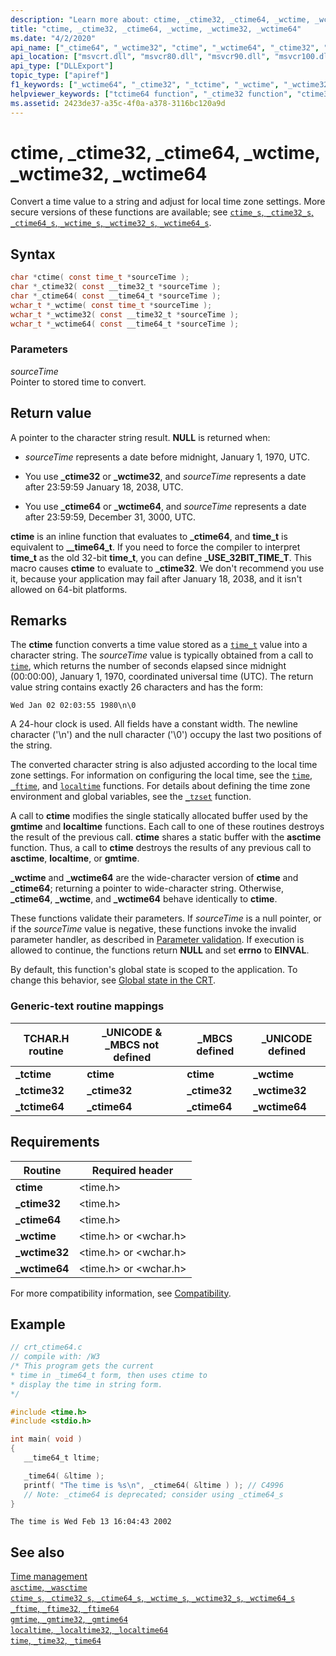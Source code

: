 ```yaml
---
description: "Learn more about: ctime, _ctime32, _ctime64, _wctime, _wctime32, _wctime64"
title: "ctime, _ctime32, _ctime64, _wctime, _wctime32, _wctime64"
ms.date: "4/2/2020"
api_name: ["_ctime64", "_wctime32", "ctime", "_wctime64", "_ctime32", "_wctime", "_o__wctime32", "_o__wctime64"]
api_location: ["msvcrt.dll", "msvcr80.dll", "msvcr90.dll", "msvcr100.dll", "msvcr100_clr0400.dll", "msvcr110.dll", "msvcr110_clr0400.dll", "msvcr120.dll", "msvcr120_clr0400.dll", "ucrtbase.dll", "api-ms-win-crt-time-l1-1-0.dll", "api-ms-win-crt-private-l1-1-0.dll"]
api_type: ["DLLExport"]
topic_type: ["apiref"]
f1_keywords: ["_wctime64", "_ctime32", "_tctime", "_wctime", "_wctime32", "_tctime64", "_ctime64", "ctime"]
helpviewer_keywords: ["tctime64 function", "_ctime32 function", "ctime32 function", "_wctime function", "wctime64 function", "_tctime64 function", "_tctime32 function", "_ctime64 function", "_wctime64 function", "ctime function", "wctime32 function", "ctime64 function", "_wctime32 function", "_tctime function", "tctime32 function", "tctime function", "wctime function", "time, converting"]
ms.assetid: 2423de37-a35c-4f0a-a378-3116bc120a9d
---
```

# ctime, _ctime32, _ctime64, _wctime, _wctime32, _wctime64

Convert a time value to a string and adjust for local time zone settings. More secure versions of these functions are available; see [`ctime_s`, `_ctime32_s`, `_ctime64_s`, `_wctime_s`, `_wctime32_s`, `_wctime64_s`](ctime-s-ctime32-s-ctime64-s-wctime-s-wctime32-s-wctime64-s.md).

## Syntax

```C
char *ctime( const time_t *sourceTime );
char *_ctime32( const __time32_t *sourceTime );
char *_ctime64( const __time64_t *sourceTime );
wchar_t *_wctime( const time_t *sourceTime );
wchar_t *_wctime32( const __time32_t *sourceTime );
wchar_t *_wctime64( const __time64_t *sourceTime );
```

### Parameters

*sourceTime*\
Pointer to stored time to convert.

## Return value

A pointer to the character string result. **NULL** is returned when:

- *sourceTime* represents a date before midnight, January 1, 1970, UTC.

- You use **_ctime32** or **_wctime32**, and *sourceTime* represents a date after 23:59:59 January 18, 2038, UTC.

- You use **_ctime64** or **_wctime64**, and *sourceTime* represents a date after 23:59:59, December 31, 3000, UTC.

**ctime** is an inline function that evaluates to **_ctime64**, and **time_t** is equivalent to **__time64_t**. If you need to force the compiler to interpret **time_t** as the old 32-bit **time_t**, you can define **_USE_32BIT_TIME_T**. This macro causes **ctime** to evaluate to **_ctime32**. We don't recommend you use it, because your application may fail after January 18, 2038, and it isn't allowed on 64-bit platforms.

## Remarks

The **ctime** function converts a time value stored as a [`time_t`](../standard-types.md) value into a character string. The *sourceTime* value is typically obtained from a call to [`time`](time-time32-time64.md), which returns the number of seconds elapsed since midnight (00:00:00), January 1, 1970, coordinated universal time (UTC). The return value string contains exactly 26 characters and has the form:

```Output
Wed Jan 02 02:03:55 1980\n\0
```

A 24-hour clock is used. All fields have a constant width. The newline character ('\n') and the null character ('\0') occupy the last two positions of the string.

The converted character string is also adjusted according to the local time zone settings. For information on configuring the local time, see the [`time`](time-time32-time64.md), [`_ftime`](ftime-ftime32-ftime64.md), and [`localtime`](localtime-localtime32-localtime64.md) functions. For details about defining the time zone environment and global variables, see the [`_tzset`](tzset.md) function.

A call to **ctime** modifies the single statically allocated buffer used by the **gmtime** and **localtime** functions. Each call to one of these routines destroys the result of the previous call. **ctime** shares a static buffer with the **asctime** function. Thus, a call to **ctime** destroys the results of any previous call to **asctime**, **localtime**, or **gmtime**.

**_wctime** and **_wctime64** are the wide-character version of **ctime** and **_ctime64**; returning a pointer to wide-character string. Otherwise, **_ctime64**, **_wctime**, and **_wctime64** behave identically to **ctime**.

These functions validate their parameters. If *sourceTime* is a null pointer, or if the *sourceTime* value is negative, these functions invoke the invalid parameter handler, as described in [Parameter validation](../parameter-validation.md). If execution is allowed to continue, the functions return **NULL** and set **errno** to **EINVAL**.

By default, this function's global state is scoped to the application. To change this behavior, see [Global state in the CRT](../global-state.md).

### Generic-text routine mappings

|TCHAR.H routine|_UNICODE & _MBCS not defined|_MBCS defined|_UNICODE defined|
|---------------------|------------------------------------|--------------------|-----------------------|
|**_tctime**|**ctime**|**ctime**|**_wctime**|
|**_tctime32**|**_ctime32**|**_ctime32**|**_wctime32**|
|**_tctime64**|**_ctime64**|**_ctime64**|**_wctime64**|

## Requirements

|Routine|Required header|
|-------------|---------------------|
|**ctime**|\<time.h>|
|**_ctime32**|\<time.h>|
|**_ctime64**|\<time.h>|
|**_wctime**|\<time.h> or \<wchar.h>|
|**_wctime32**|\<time.h> or \<wchar.h>|
|**_wctime64**|\<time.h> or \<wchar.h>|

For more compatibility information, see [Compatibility](../compatibility.md).

## Example

```C
// crt_ctime64.c
// compile with: /W3
/* This program gets the current
* time in _time64_t form, then uses ctime to
* display the time in string form.
*/

#include <time.h>
#include <stdio.h>

int main( void )
{
   __time64_t ltime;

   _time64( &ltime );
   printf( "The time is %s\n", _ctime64( &ltime ) ); // C4996
   // Note: _ctime64 is deprecated; consider using _ctime64_s
}
```

```Output
The time is Wed Feb 13 16:04:43 2002
```

## See also

[Time management](../time-management.md)\
[`asctime`, `_wasctime`](asctime-wasctime.md)\
[`ctime_s`, `_ctime32_s`, `_ctime64_s`, `_wctime_s`, `_wctime32_s`, `_wctime64_s`](ctime-s-ctime32-s-ctime64-s-wctime-s-wctime32-s-wctime64-s.md)\
[`_ftime`, `_ftime32`, `_ftime64`](ftime-ftime32-ftime64.md)\
[`gmtime`, `_gmtime32`, `_gmtime64`](gmtime-gmtime32-gmtime64.md)\
[`localtime`, `_localtime32`, `_localtime64`](localtime-localtime32-localtime64.md)\
[`time`, `_time32`, `_time64`](time-time32-time64.md)
